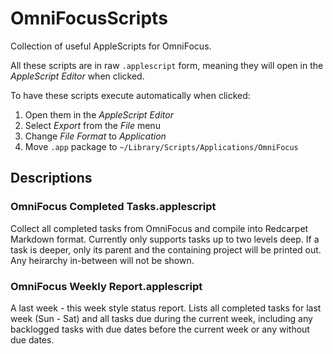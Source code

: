 # OmniFocusScripts

Collection of useful AppleScripts for OmniFocus.

All these scripts are in raw `.applescript` form, meaning they will open in the *AppleScript Editor* when clicked.

To have these scripts execute automatically when clicked:

1. Open them in the *AppleScript Editor*
1. Select *Export* from the *File* menu
1. Change *File Format* to *Application*
1. Move `.app` package to `~/Library/Scripts/Applications/OmniFocus`


## Descriptions

### OmniFocus Completed Tasks.applescript

Collect all completed tasks from OmniFocus and compile into Redcarpet Markdown format. Currently only supports tasks up to two levels deep. If a task is deeper, only its parent and the containing project will be printed out. Any heirarchy in-between will not be shown.

### OmniFocus Weekly Report.applescript

A last week - this week style status report.
Lists all completed tasks for last week (Sun - Sat) and all tasks due during the current week, including any backlogged tasks with due dates before the current week or any without due dates.
